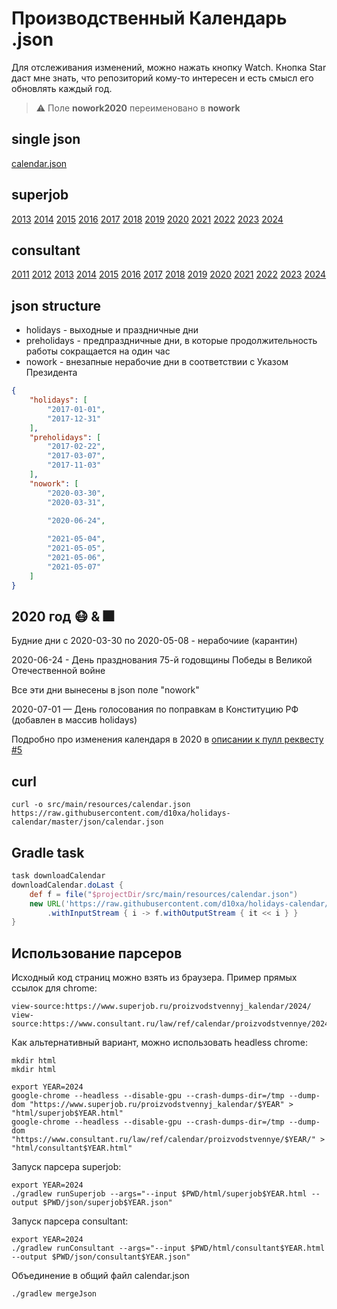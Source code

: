 # Производственный Календарь .json

Для отслеживания изменений, можно нажать кнопку Watch. Кнопка Star даст мне знать, что репозиторий кому-то интересен и 
есть смысл его обновлять каждый год.

> :warning: Поле **nowork2020** переименовано в **nowork**

## single json

[calendar.json](json/calendar.json)

## superjob

[2013](json/superjob2013.json) 
[2014](json/superjob2014.json) 
[2015](json/superjob2015.json) 
[2016](json/superjob2016.json) 
[2017](json/superjob2017.json) 
[2018](json/superjob2018.json) 
[2019](json/superjob2019.json) 
[2020](json/superjob2020.json) 
[2021](json/superjob2021.json) 
[2022](json/superjob2022.json) 
[2023](json/superjob2023.json) 
[2024](json/superjob2024.json) 

## consultant

[2011](json/consultant2011.json) 
[2012](json/consultant2012.json) 
[2013](json/consultant2013.json) 
[2014](json/consultant2014.json) 
[2015](json/consultant2015.json) 
[2016](json/consultant2016.json) 
[2017](json/consultant2017.json)
[2018](json/consultant2018.json)
[2019](json/consultant2019.json)
[2020](json/consultant2020.json)
[2021](json/consultant2021.json)
[2022](json/consultant2022.json)
[2023](json/consultant2023.json)
[2024](json/consultant2024.json)

## json structure

- holidays - выходные и праздничные дни
- preholidays - предпраздничные дни, в которые продолжительность работы сокращается на один час
- nowork - внезапные нерабочие дни в соответствии с Указом Президента

```json
{
    "holidays": [
        "2017-01-01",
        "2017-12-31"
    ],
    "preholidays": [
        "2017-02-22",
        "2017-03-07",
        "2017-11-03"
    ],
    "nowork": [
        "2020-03-30",
        "2020-03-31",
    
        "2020-06-24",

        "2021-05-04",
        "2021-05-05",
        "2021-05-06",
        "2021-05-07"
    ]
}
```

## 2020 год :mask: & :fireworks:

Будние дни с 2020-03-30 по 2020-05-08 - нерабочиие (карантин)

2020-06-24 - День празднования 75-й годовщины Победы в Великой Отечественной войне

Все эти дни вынесены в json поле "nowork"

2020-07-01 — День голосования по поправкам в Конституцию РФ (добавлен в массив holidays)

Подробно про изменения календаря в 2020 в [описании к пулл реквесту #5](https://github.com/d10xa/holidays-calendar/pull/5)


## curl

```
curl -o src/main/resources/calendar.json https://raw.githubusercontent.com/d10xa/holidays-calendar/master/json/calendar.json
```

## Gradle task

```gradle
task downloadCalendar
downloadCalendar.doLast {
    def f = file("$projectDir/src/main/resources/calendar.json")
    new URL('https://raw.githubusercontent.com/d10xa/holidays-calendar/master/json/calendar.json')
        .withInputStream { i -> f.withOutputStream { it << i } }
}

```

## Использование парсеров

Исходный код страниц можно взять из браузера. Пример прямых ссылок для chrome:

    view-source:https://www.superjob.ru/proizvodstvennyj_kalendar/2024/
    view-source:https://www.consultant.ru/law/ref/calendar/proizvodstvennye/2024/

Как альтернативный вариант, можно использовать headless chrome:

    mkdir html
    mkdir html

    export YEAR=2024
    google-chrome --headless --disable-gpu --crash-dumps-dir=/tmp --dump-dom "https://www.superjob.ru/proizvodstvennyj_kalendar/$YEAR" > "html/superjob$YEAR.html"
    google-chrome --headless --disable-gpu --crash-dumps-dir=/tmp --dump-dom "https://www.consultant.ru/law/ref/calendar/proizvodstvennye/$YEAR/" > "html/consultant$YEAR.html"


Запуск парсера superjob:

    export YEAR=2024
    ./gradlew runSuperjob --args="--input $PWD/html/superjob$YEAR.html --output $PWD/json/superjob$YEAR.json"

Запуск парсера consultant:

    export YEAR=2024
    ./gradlew runConsultant --args="--input $PWD/html/consultant$YEAR.html --output $PWD/json/consultant$YEAR.json"


Объединение в общий файл calendar.json

    ./gradlew mergeJson

